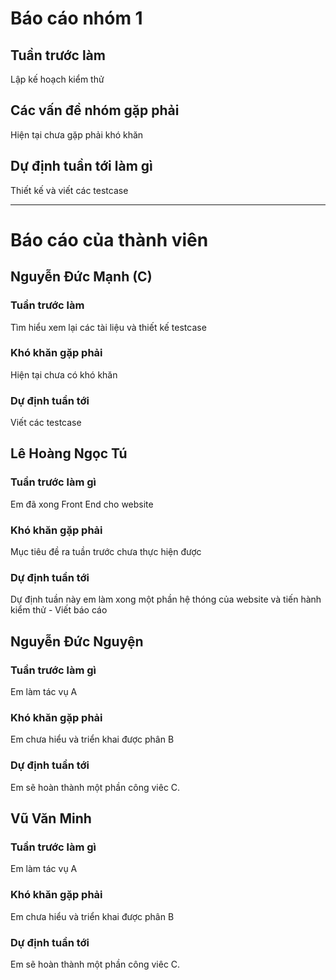 # Báo cáo nhóm 1

## Tuần trước làm
Lập kế hoạch kiểm thử


## Các vấn đề nhóm gặp phải
Hiện tại chưa gặp phải khó khăn


## Dự định tuần tới làm gì
Thiết kế và viết các testcase

---

# Báo cáo của thành viên

## Nguyễn Đức Mạnh (C)

### Tuần trước làm
Tìm hiểu xem lại các tài liệu và thiết kế testcase
### Khó khăn gặp phải
Hiện tại chưa có khó khăn
### Dự định tuần tới
Viết các testcase


## Lê Hoàng Ngọc Tú

### Tuần trước làm gì
Em đã xong Front End cho website

### Khó khăn gặp phải
Mục tiêu đề ra tuần trước chưa thực hiện được

### Dự định tuần tới
Dự định tuần này em làm xong một phần hệ thóng của website và tiến hành kiểm thử - Viết báo cáo 

## Nguyễn Đức Nguyện

### Tuần trước làm gì
Em làm tác vụ A

### Khó khăn gặp phải
Em chưa hiểu và triển khai được phân B

### Dự định tuần tới
Em sẽ hoàn thành một phần công viêc C.

## Vũ Văn Minh

### Tuần trước làm gì
Em làm tác vụ A

### Khó khăn gặp phải
Em chưa hiểu và triển khai được phân B

### Dự định tuần tới
Em sẽ hoàn thành một phần công viêc C.
